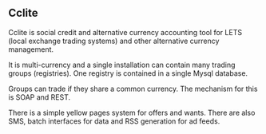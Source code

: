 ## Cclite ##
Cclite is social credit and alternative currency accounting tool for LETS (local exchange trading systems) and other alternative currency management.

It is multi-currency and a single installation can contain many trading groups (registries). One registry is contained in a single Mysql database.

Groups can trade if they share a common currency. The mechanism for this is SOAP and REST.

There is a simple yellow pages system for offers and wants. There are also SMS, batch interfaces for data and RSS generation for ad feeds.